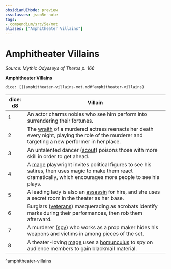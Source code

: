 ```yaml
---
obsidianUIMode: preview
cssclasses: json5e-note
tags:
- compendium/src/5e/mot
aliases: ["Amphitheater Villains"]
---
```

# Amphitheater Villains
*Source: Mythic Odysseys of Theros p. 166* 

**Amphitheater Villains**

`dice: [](amphitheater-villains-mot.md#^amphitheater-villains)`

| dice: d8 | Villain |
|----------|---------|
| 1 | An actor charms nobles who see him perform into surrendering their fortunes. |
| 2 | The [wraith](2-Mechanics/CLI/bestiary/undead/wraith.md) of a murdered actress reenacts her death every night, playing the role of the murderer and targeting a new performer in her place. |
| 3 | An untalented dancer ([scout](2-Mechanics/CLI/bestiary/humanoid/scout.md)) poisons those with more skill in order to get ahead. |
| 4 | A [mage](2-Mechanics/CLI/bestiary/humanoid/mage.md) playwright invites political figures to see his satires, then uses magic to make them react dramatically, which encourages more people to see his plays. |
| 5 | A leading lady is also an [assassin](2-Mechanics/CLI/bestiary/humanoid/assassin.md) for hire, and she uses a secret room in the theater as her base. |
| 6 | Burglars ([veterans](2-Mechanics/CLI/bestiary/humanoid/veteran.md)) masquerading as acrobats identify marks during their performances, then rob them afterward. |
| 7 | A murderer ([spy](2-Mechanics/CLI/bestiary/humanoid/spy.md)) who works as a prop maker hides his weapons and victims in among pieces of the set. |
| 8 | A theater-loving [mage](2-Mechanics/CLI/bestiary/humanoid/mage.md) uses a [homunculus](2-Mechanics/CLI/bestiary/construct/homunculus.md) to spy on audience members to gain blackmail material. |
^amphitheater-villains